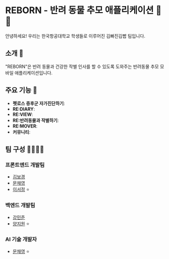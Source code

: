 # REBORN - 반려 동물 추모 애플리케이션 🐾💙

안녕하세요! 우리는 한국항공대학교 학생들로 이루어진 김빠진김빱 팀입니다.

## 소개 🌈

"REBORN"은 반려 동물과 건강한 작별 인사를 할 수 있도록 도와주는 반려동물 추모 모바일 애플리케이션입니다.

## 주요 기능 🚀

- **펫로스 증후군 자가진단하기**:
- **RE:DIARY**:
- **RE:VIEW**:
- **RE:반려동물과 작별하기**: 
- **RE:MOVER**:
- **커뮤니티**: 
 

## 팀 구성 👨‍💻👩‍💻

### 프론트엔드 개발팀

- [김보경](https://github.com/kimbodle)
- [문채영](https://github.com/mcy0325)
- [이서정](https://github.com/girin-sj) ⭐ 

### 백엔드 개발팀

- [강민준](https://github.com/MinJunKKang)
- [양지원](https://github.com/persi0815) ⭐

### AI 기술 개발자

- [문채영](https://github.com/mcy0325) ⭐

